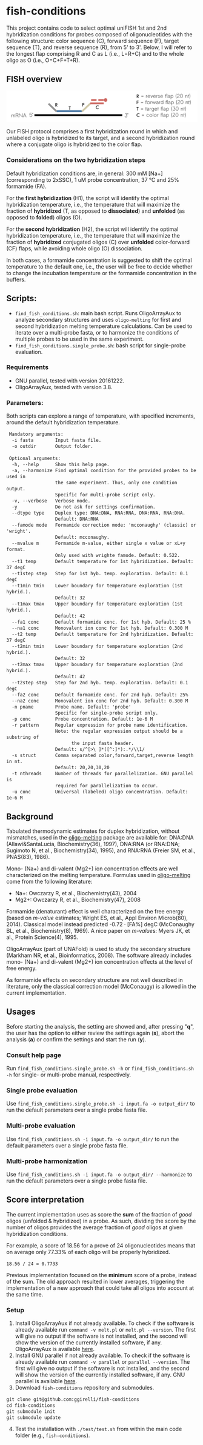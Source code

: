 fish-conditions
===

This project contains code to select optimal uniFISH 1st and 2nd hybridization conditions for probes composed of oligonucleotides with the following structure: color sequence (C), forward sequence (F), target sequence (T), and reverse sequence (R), from 5' to 3'. Below, I will refer to the longest flap comprising R and C as L (i.e., L=R+C) and to the whole oligo as O (i.e., O=C+F+T+R).

## FISH overview

<img src="https://github.com/ggirelli/fish-conditions/blob/master/images/fish.png" alt="octocat" />

Our FISH protocol comprises a first hybridization round in which and unlabeled oligo is hybridized to its target, and a second hybridization round where a conjugate oligo is hybridized to the color flap.

### Considerations on the two hybridization steps

Default hybridization conditions are, in general: 300 mM \[Na+] (corresponding to 2xSSC), 1 uM probe concentration, 37 &deg;C and 25% formamide (FA).

For the **first hybridization** (H1), the script will identify the optimal hybridization temperature, i.e., the temperature that will maximize the fraction of **hybridized** (T, as opposed to **dissociated**) and **unfolded** (as opposed to **folded**) oligos (O).

For the **second hybridization** (H2), the script will identify the optimal hybridization temperature, i.e., the temperature that will maximize the fraction of **hybridized** conjugated oligos (C) over **unfolded** color-forward (CF) flaps, while avoiding whole oligo (O) dissociation.

In both cases, a formamide concentration is suggested to shift the optimal temperature to the default one, i.e., the user will be free to decide whether to change the incubation temperature or the formamide concentration in the buffers.


## Scripts:

- `find_fish_conditions.sh`: main bash script. Runs OligoArrayAux to analyze secondary structures and uses `oligo-melting` for first and second hybridization melting temperature calculations. Can be used to iterate over a multi-probe fasta, or to harmonize the conditions of multiple probes to be used in the same experiment.
- `find_fish_conditions.single_probe.sh`: bash script for single-probe evaluation.

### Requirements

- GNU parallel, tested with version 20161222.
- OligoArrayAux, tested with version 3.8.

### Parameters:

Both scripts can explore a range of temperature, with specified increments, around the default hybridization temperature.

```
 Mandatory arguments:
  -i fasta        Input fasta file.
  -o outdir       Output folder.

 Optional arguments:
  -h, --help      Show this help page.
  -a, --harmonize Find optimal condition for the provided probes to be used in
                  the same experiment. Thus, only one condition output.
                  Specific for multi-probe script only.
  -v, --verbose   Verbose mode.
  -y              Do not ask for settings confirmation.
  --dtype type    Duplex type: DNA:DNA, RNA:RNA, DNA:RNA, RNA:DNA.
                  Default: DNA:RNA
  --famode mode   Formamide correction mode: 'mcconaughy' (classic) or 'wright'.
                  Default: mcconaughy.
  --mvalue m      Formamide m-value, either single x value or xL+y format.
                  Only used with wrighte famode. Default: 0.522.
  --t1 temp       Default temperature for 1st hybridization. Default: 37 degC
  --t1step step   Step for 1st hyb. temp. exploration. Default: 0.1 degC
  --t1min tmin    Lower boundary for temperature exploration (1st hybrid.).
                  Default: 32
  --t1max tmax    Upper boundary for temperature exploration (1st hybrid.).
                  Default: 42
  --fa1 conc      Default formamide conc. for 1st hyb. Default: 25 %
  --na1 conc      Monovalent ion conc for 1st hyb. Default: 0.300 M
  --t2 temp       Default temperature for 2nd hybridization. Default: 37 degC
  --t2min tmin    Lower boundary for temperature exploration (2nd hybrid.).
                  Default: 32
  --t2max tmax    Upper boundary for temperature exploration (2nd hybrid.).
                  Default: 42
  --t2step step   Step for 2nd hyb. temp. exploration. Default: 0.1 degC
  --fa2 conc      Default formamide conc. for 2nd hyb. Default: 25%
  --na2 conc      Monovalent ion conc for 2nd hyb. Default: 0.300 M
  -n pname        Probe name. Default: 'probe'
                  Specific for single-probe script only.
  -p conc         Probe concentration. Default: 1e-6 M
  -r pattern      Regular expression for probe name identification.
                  Note: the regular expression output should be a substring of
                        the input fasta header.
                  Default: s/^[>\ ]*([^:]*):.*/\\1/
  -s struct       Comma separated color,forward,target,reverse length in nt.
                  Default: 20,20,30,20
  -t nthreads     Number of threads for parallelization. GNU parallel is
                  required for parallelization to occur.
  -u conc         Universal (labeled) oligo concentration. Default: 1e-6 M
```

## Background

Tabulated thermodynamic estimates for duplex hybridization, without mismatches, used in the [oligo-melting](http://github.com/ggirelli/oligo-melting/) package are available for: DNA:DNA (Allawi&SantaLucia, Biochemistry(36), 1997), DNA:RNA (or RNA:DNA; Sugimoto N, et al., Biochemistry(34), 1995), and RNA:RNA (Freier SM, et al., PNAS(83), 1986).

Mono- (Na+) and di-valent (Mg2+) ion concentration effects
are well characterized on the melting temperature. Formulas used in [oligo-melting](http://github.com/ggirelli/oligo-melting/) come from the following literature:

* Na+: Owczarzy R, et al., Biochemistry(43), 2004
* Mg2+: Owczarzy R, et al., Biochemistry(47), 2008

Formamide (denaturant) effect is well characterized on the free energy
(based on *m-value* estimates; Wright ES, et al., Appl Environ Microb(80), 2014). Classical model instead predicted -0.72 · [FA%] degC (McConaughy BL, et al., Biochemistry(8), 1969). A nice paper on *m-value*s: Myers JK, et al., Protein Science(4), 1995.

OligoArrayAux (part of UNAFold) is used to study the secondary structure (Markham NR, et al., Bioinformatics, 2008). The software already includes mono- (Na+) and di-valent (Mg2+) ion concentration effects  at the level of free energy.

As formamide effects on secondary structure are not well described in literature, only the classical correction model (McConaugy) is allowed in the current implementation.

## Usages

Before starting the analysis, the setting are showed and, after pressing "**q**", the user has the option to either review the settings again (**s**), abort the analysis (**a**) or confirm the settings and start the run (**y**).

### Consult help page

Run `find_fish_conditions.single_probe.sh -h` or `find_fish_conditions.sh -h` for single- or multi-probe manual, respectively.

### Single probe evaluation

Use `find_fish_conditions.single_probe.sh -i input.fa -o output_dir/` to run the default parameters over a single probe fasta file.

### Multi-probe evaluation

Use `find_fish_conditions.sh -i input.fa -o output_dir/` to run the default parameters over a single probe fasta file.

### Multi-probe harmonization

Use `find_fish_conditions.sh -i input.fa -o output_dir/ --harmonize` to run the default parameters over a single probe fasta file.

## Score interpretation

The current implementation uses as score the **sum** of the fraction of *good* oligos (unfolded & hybridized) in a probe. As such, dividing the score by the number of oligos provides the average fraction of *good* oligos at given hybridization conditions.

For example, a score of 18.56 for a prove of 24 oligonucleotides means that on average only 77.33% of each oligo will be properly hybridized.

```
18.56 / 24 = 0.7733
```

Previous implementation focused on the **minimum** score of a probe, instead of the sum. The old approach resulted in lower averages, triggering the implementation of a new approach that could take all oligos into account at the same time.

### Setup

1. Install OligoArrayAux if not already available. To check if the software is already available run `command -v melt.pl` or `melt.pl --version`. The first will give no output if the software is not installed, and the second will show the version of the currently installed software, if any. OligoArrayAux is available [here](http://unafold.rna.albany.edu/OligoArrayAux.php).
2. Install GNU parallel if not already available. To check if the software is already available run `command -v parallel` or `parallel --version`. The first will give no output if the software is not installed, and the second will show the version of the currently installed software, if any. GNU parallel is available [here](https://www.gnu.org/software/parallel/).
3. Download `fish-conditions` repository and submodules.

```
git clone git@github.com:ggirelli/fish-conditions
cd fish-conditions
git submodule init
git submodule update
```

4. Test the installation with `./test/test.sh` from within the main code folder (e.g., `fish-conditions`).